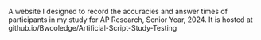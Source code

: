A website I designed to record the accuracies and answer times of participants in my study for AP Research, Senior Year, 2024. It is hosted at github.io/Bwooledge/Artificial-Script-Study-Testing

